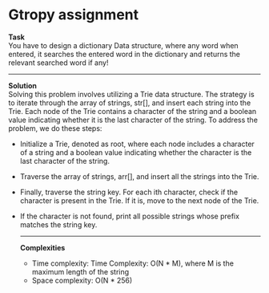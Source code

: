 # Gtropy assignment

**Task**  
You have to design a dictionary Data structure, where any word when entered, it searches the entered word in the dictionary and returns the relevant searched word if any!

<hr>

**Solution**  
Solving this problem involves utilizing a Trie data structure. The strategy is to iterate through the array of strings, str[], and insert each string into the Trie. Each node of the Trie contains a character of the string and a boolean value indicating whether it is the last character of the string. To address the problem, we do these steps:

* Initialize a Trie, denoted as root, where each node includes a character of a string and a boolean value indicating whether the character is the last character of the string.

* Traverse the array of strings, arr[], and insert all the strings into the Trie.

* Finally, traverse the string key. For each ith character, check if the character is present in the Trie. If it is, move to the next node of the Trie.

* If the character is not found, print all possible strings whose prefix matches the string key.

  <hr>

  **Complexities**  

  * Time complexity: Time Complexity: O(N * M), where M is the maximum length of the string
  * Space complexity: O(N * 256)
